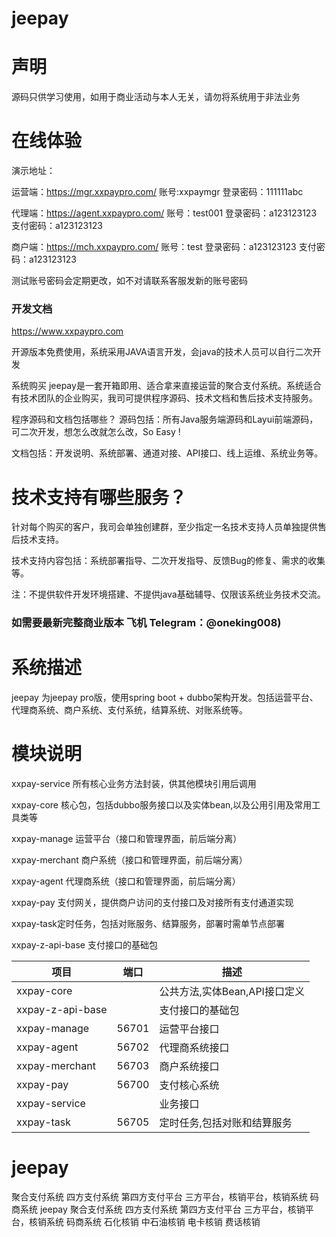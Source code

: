 # jeepay
# 声明
源码只供学习使用，如用于商业活动与本人无关，请勿将系统用于非法业务

# 在线体验
演示地址：

运营端：https://mgr.xxpaypro.com/ 账号:xxpaymgr 登录密码：111111abc 

代理端：https://agent.xxpaypro.com/ 账号：test001 登录密码：a123123123 支付密码：a123123123

商户端：https://mch.xxpaypro.com/ 账号：test 登录密码：a123123123 支付密码：a123123123

测试账号密码会定期更改，如不对请联系客服发新的账号密码

### 开发文档
https://www.xxpaypro.com 

开源版本免费使用，系统采用JAVA语言开发，会java的技术人员可以自行二次开发

系统购买
jeepay是一套开箱即用、适合拿来直接运营的聚合支付系统。系统适合有技术团队的企业购买，我司可提供程序源码、技术文档和售后技术支持服务。

程序源码和文档包括哪些？
源码包括：所有Java服务端源码和Layui前端源码，可二次开发，想怎么改就怎么改，So Easy !

文档包括：开发说明、系统部署、通道对接、API接口、线上运维、系统业务等。

# 技术支持有哪些服务？
针对每个购买的客户，我司会单独创建群，至少指定一名技术支持人员单独提供售后技术支持。

技术支持内容包括：系统部署指导、二次开发指导、反馈Bug的修复、需求的收集等。

注：不提供软件开发环境搭建、不提供java基础辅导、仅限该系统业务技术交流。



### 如需要最新完整商业版本   飞机 Telegram：@oneking008)



# 系统描述
jeepay 为jeepay pro版，使用spring boot + dubbo架构开发。包括运营平台、代理商系统、商户系统、支付系统，结算系统、对账系统等。

# 模块说明
xxpay-service 所有核心业务方法封装，供其他模块引用后调用

xxpay-core 核心包，包括dubbo服务接口以及实体bean,以及公用引用及常用工具类等

xxpay-manage 运营平台（接口和管理界面，前后端分离）

xxpay-merchant 商户系统（接口和管理界面，前后端分离）

xxpay-agent 代理商系统（接口和管理界面，前后端分离）

xxpay-pay 支付网关，提供商户访问的支付接口及对接所有支付通道实现

xxpay-task定时任务，包括对账服务、结算服务，部署时需单节点部署

xxpay-z-api-base 支付接口的基础包

<table>
<thead>
<tr>
<th>项目</th>
<th>端口</th>
<th>描述</th>
</tr>
</thead>
<tbody><tr>
<td>xxpay-core</td>
<td></td>
<td>公共方法,实体Bean,API接口定义</td>
</tr>
<tr>
<td>xxpay-z-api-base</td>
<td></td>
<td>支付接口的基础包</td>
</tr>
<tr>
<td>xxpay-manage</td>
<td>56701</td>
<td>运营平台接口</td>
</tr>
<tr>
<td>xxpay-agent</td>
<td>56702</td>
<td>代理商系统接口</td>
</tr>
<tr>
<td>xxpay-merchant</td>
<td>56703</td>
<td>商户系统接口</td>
</tr>
<tr>
<td>xxpay-pay</td>
<td>56700</td>
<td>支付核心系统</td>
</tr>
<tr>
<td>xxpay-service</td>
<td></td>
<td>业务接口</td>
</tr>
<tr>
<td>xxpay-task</td>
<td>56705</td>
<td>定时任务,包括对账和结算服务</td>
</tr>
</tbody></table>


# jeepay
聚合支付系统
四方支付系统
第四方支付平台
三方平台，核销平台，核销系统
码商系统
jeepay 聚合支付系统 四方支付系统 第四方支付平台 三方平台，核销平台，核销系统 码商系统 石化核销 中石油核销 电卡核销 费话核销
